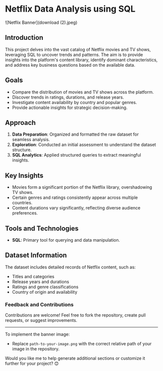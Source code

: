 # Netflix Data Analysis using SQL

![Netflix Banner](download (2).jpeg)

## Introduction

This project delves into the vast catalog of Netflix movies and TV shows, leveraging SQL to uncover trends and patterns. The aim is to provide insights into the platform's content library, identify dominant characteristics, and address key business questions based on the available data.

## Goals

- Compare the distribution of movies and TV shows across the platform.
- Discover trends in ratings, durations, and release years.
- Investigate content availability by country and popular genres.
- Provide actionable insights for strategic decision-making.

## Approach

1. **Data Preparation**: Organized and formatted the raw dataset for seamless analysis.
2. **Exploration**: Conducted an initial assessment to understand the dataset structure.
3. **SQL Analytics**: Applied structured queries to extract meaningful insights.

## Key Insights

- Movies form a significant portion of the Netflix library, overshadowing TV shows.
- Certain genres and ratings consistently appear across multiple countries.
- Content durations vary significantly, reflecting diverse audience preferences.

## Tools and Technologies

- **SQL**: Primary tool for querying and data manipulation.

## Dataset Information

The dataset includes detailed records of Netflix content, such as:
- Titles and categories
- Release years and durations
- Ratings and genre classifications
- Country of origin and availability

### Feedback and Contributions
Contributions are welcome! Feel free to fork the repository, create pull requests, or suggest improvements.

---

To implement the banner image:
- Replace `path-to-your-image.png` with the correct relative path of your image in the repository.

Would you like me to help generate additional sections or customize it further for your project? 😊
